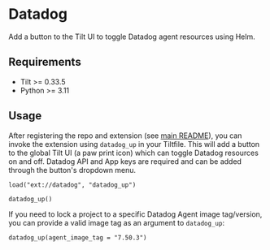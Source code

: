 # Datadog

Add a button to the Tilt UI to toggle Datadog agent resources using Helm.

## Requirements

- Tilt >= 0.33.5
- Python >= 3.11

## Usage

After registering the repo and extension (see [main README](../README.md)), you can invoke the extension using
`datadog_up` in your Tiltfile. This will add a button to the global Tilt UI (a paw print icon) which can toggle
Datadog resources on and off. Datadog API and App keys are required and can be added through the button's dropdown menu.

```starlark
load("ext://datadog", "datadog_up")

datadog_up()
```

If you need to lock a project  to a specific Datadog Agent image tag/version, you can provide a valid image tag as an 
argument to `datadog_up`:

```starlark
datadog_up(agent_image_tag = "7.50.3")
```
